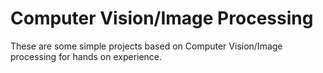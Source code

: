 # Computer Vision/Image Processing
These are some simple projects based on Computer Vision/Image processing for hands on experience.

